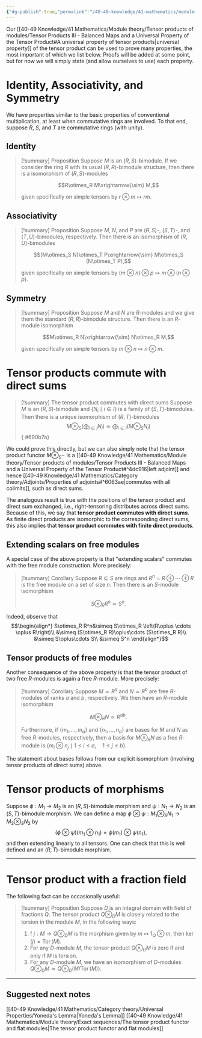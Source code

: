 ```yaml
---
{"dg-publish":true,"permalink":"/40-49-knowledge/41-mathematics/module-theory/tensor-products-of-modules/tensor-products-iv-additional-properties/","tags":["module_theory"],"updated":"2024-10-18T06:55:13-07:00"}
---
```


Our [[40-49 Knowledge/41 Mathematics/Module theory/Tensor products of modules/Tensor Products III - Balanced Maps and a Universal Property of the Tensor Product#A universal property of tensor products\|universal property]] of the tensor product can be used to prove many properties, the most important of which we list below. Proofs will be added at some point, but for now we will simply state (and allow ourselves to use) each property.

# Identity, Associativity, and Symmetry

We have properties similar to the basic properties of conventional multiplication, at least when commutative rings are involved. To that end, suppose $R$, $S$, and $T$ are commutative rings (with unity).
## Identity

>[!summary] Proposition
>Suppose $M$ is an $(R,S)$-bimodule. If we consider the ring $R$ with its usual $(R,R)$-bimodule structure, then there is a isomorphism of $(R,S)$-modules
>
>$$R\otimes_R M\xrightarrow{\sim} M,$$
>
>given specifically on simple tensors by $r\otimes m \mapsto rm$.

## Associativity

>[!summary] Proposition
>Suppose $M$, $N$, and $P$ are $(R,S)$-, $(S, T)$-, and $(T, U)$-bimodules, respectively. Then there is an isomorphism of $(R,U)$-bimodules
>
>$$(M\otimes_S N)\otimes_T P\xrightarrow{\sim} M\otimes_S (N\otimes_T P),$$
>
>given specifically on simple tensors by $(m\otimes n)\otimes p\mapsto m\otimes (n\otimes p)$.

## Symmetry

>[!summary] Proposition
>Suppose $M$ and $N$ are $R$-modules and we give them the standard $(R,R)$-bimodule structure. Then there is an $R$-module isomorphism
>
>$$M\otimes_R N\xrightarrow{\sim} N\otimes_R M,$$
>
>given specifically on simple tensors by $m\otimes n\mapsto n\otimes m$.


# Tensor products commute with direct sums

>[!summary] The tensor product commutes with direct sums
>Suppose $M$ is an $(R,S)$-bimodule and $\{N_i\mid i\in I\}$ is a family of $(S,T)$-bimodules. Then there is a unique isomorphism of $(R,T)$-bimodules
$$M\otimes_S \left(\bigoplus_{i\in I} N_i\right)\simeq \bigoplus_{i\in I} \left(M\otimes_S N_i\right)$$
{ #690b7a}


We could prove this directly, but we can also simply note that the tensor product functor $M\otimes_S -$ is a [[40-49 Knowledge/41 Mathematics/Module theory/Tensor products of modules/Tensor Products III - Balanced Maps and a Universal Property of the Tensor Product#^4dc916\|left adjoint]] and hence [[40-49 Knowledge/41 Mathematics/Category theory/Adjoints/Properties of adjoints#^6063ae\|commutes with all colimits]], such as direct sums.

The analogous result is true with the positions of the tensor product and direct sum exchanged, i.e., right-tensoring distributes across direct sums. Because of this, we say that **tensor product commutes with direct sums**. As finite direct products are isomorphic to the corresponding direct sums, this also implies that **tensor product commutes with finite direct products**.

## Extending scalars on free modules

A special case of the above property is that "extending scalars" commutes with the free module construction. More precisely:

>[!summary] Corollary
>Suppose $R\subseteq S$ are rings and $R^n=R\oplus\cdots \oplus R$ is the free module on a set of size $n$. 
>Then there is an $S$-module isomorphism
>
>$$S\otimes_R R^n \simeq S^n.$$
>

Indeed, observe that
$$\begin{align*}
S\otimes_R R^n&\simeq S\otimes_R \left(R\oplus \cdots \oplus R\right)\\
&\simeq (S\otimes_R R)\oplus\cdots (S\otimes_R R)\\
&\simeq S\oplus\cdots S\\
&\simeq S^n
\end{align*}$$

## Tensor products of free modules

Another consequence of the above property is that the tensor product of two free $R$-modules is again a free $R$-module. More precisely:

>[!summary] Corollary
>Suppose $M\simeq R^a$ and $N\simeq R^b$ are free $R$-modules of ranks $a$ and $b$, respectively. We then have an $R$-module isomorphism
>
> $$M\otimes_R N\simeq R^{ab}.$$
> 
> Furthermore, if $\{m_1,\ldots, m_a\}$ and $\{n_1,\ldots, n_b\}$ are bases for $M$ and $N$ as free $R$-modules, respectively, then a basis for $M\otimes_R N$ as a free $R$-module is $\{m_i\otimes n_j\mid 1\leq i\leq a,\quad 1\leq j\leq b\}$.

The statement about bases follows from our explicit isomorphism (involving tensor products of direct sums) above.
# Tensor products of morphisms

Suppose $\phi:M_1\to M_2$ is an $(R,S)$-bimodule morphism and $\psi:N_1\to N_2$ is an $(S,T)$-bimodule morphism. We can define a map $\phi\otimes \psi:M_1\otimes_S N_1\to M_2\otimes_S N_2$ by
$$(\phi\otimes\psi)(m_1\otimes n_1)=\phi(m_1)\otimes \psi(n_1),$$
and then extending linearly to all tensors. One can check that this is well defined and an $(R,T)$-bimodule morphism.

---
# Tensor product with a fraction field

The following fact can be occasionally useful:

>[!summary] Proposition
>Suppose $D$ is an integral domain with field of fractions $Q$. The tensor product $Q\otimes_D M$ is closely related to the torsion in the module $M$, in the following ways:
>1. f $j:M\to Q\otimes_D M$ is the morphism given by $m\mapsto 1_Q\otimes m$, then $\ker(j)=\operatorname{Tor}(M).$
>2. For any $D$-module $M$, the tensor product $Q\otimes_D M$ is zero if and only if $M$ is torsion.
>3. For any $D$-module $M$, we have an isomorphism of $D$-modules $Q\otimes_D M\simeq Q\otimes_D (M/\operatorname{Tor}(M))$.

---

## Suggested next notes

[[40-49 Knowledge/41 Mathematics/Category theory/Universal Properties/Yoneda's Lemma\|Yoneda's Lemma]]
[[40-49 Knowledge/41 Mathematics/Module theory/Exact sequences/The tensor product functor and flat modules\|The tensor product functor and flat modules]]